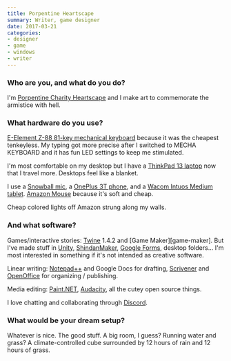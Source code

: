 ```yaml
---
title: Porpentine Heartscape
summary: Writer, game designer
date: 2017-03-21
categories:
- designer
- game
- windows
- writer
---
```


### Who are you, and what do you do?

I'm [Porpentine Charity Heartscape](http://slimedaughter.com/ "Porpentine's website.") and I make art to commemorate the armistice with hell.

### What hardware do you use?

[E-Element Z-88 81-key mechanical keyboard][z-88] because it was the cheapest tenkeyless. My typing got more precise after I switched to MECHA KEYBOARD and it has fun LED settings to keep me stimulated.

I'm most comfortable on my desktop but I have a [ThinkPad 13 laptop][thinkpad-13] now that I travel more. Desktops feel like a blanket.

I use a [Snowball mic][snowball], a [OnePlus 3T phone][3t], and a [Wacom Intuos Medium tablet][intuos]. [Amazon Mouse][3-button-usb-wired-mouse] because it's soft and cheap.

Cheap colored lights off Amazon strung along my walls.

### And what software?

Games/interactive stories: [Twine][] 1.4.2 and [Game Maker][game-maker]. But I've made stuff in [Unity][], [ShindanMaker][], [Google Forms][google-docs], desktop folders... I'm most interested in something if it's not intended as creative software.

Linear writing: [Notepad++][notepad-plusplus] and Google Docs for drafting, [Scrivener][] and [OpenOffice][] for organizing / publishing.

Media editing: [Paint.NET][], [Audacity][], all the cutey open source things.

I love chatting and collaborating through [Discord][].

### What would be your dream setup?

Whatever is nice. The good stuff. A big room, I guess? Running water and grass? A climate-controlled cube surrounded by 12 hours of rain and 12 hours of grass.

[3-button-usb-wired-mouse]: http://web.archive.org/web/20230316051607/http://www.amazon.com/AmazonBasics-3-Button-Wired-Mouse-Black/dp/B005EJH6RW/ "A basic 3 button mouse."
[3t]: https://en.wikipedia.org/wiki/OnePlus_3T "A 5.5 inch Android smartphone."
[audacity]: https://sourceforge.net/projects/audacity/ "An open-source, cross-platform audio editor."
[discord]: https://discord.com/ "A voice and text chat service."
[google-docs]: https://en.wikipedia.org/wiki/Google_Docs "A web-based office suite."
[intuos]: https://www.wacom.com/en-us/products/pen-tablets/wacom-intuos "A pen tablet."
[notepad-plusplus]: https://notepad-plus-plus.org/ "A free text/code editor for Windows."
[openoffice]: http://www.openoffice.org/ "An open-source office suite."
[paint.net]: https://www.getpaint.net/index.html "An image editor for Windows."
[scrivener]: http://web.archive.org/web/20190626125457/http://www.literatureandlatte.com:80/scrivener.php? "A Mac text editor aimed at writers."
[shindanmaker]: https://en.shindanmaker.com/ "A web service that gives you a diagnosis based on your name."
[snowball]: http://web.archive.org/web/20160414222318/http://www.bluemic.com:80/snowball/ "A USB microphone."
[thinkpad-13]: http://web.archive.org/web/20210429184910/https://www.lenovo.com/us/en/laptops/thinkpad/thinkpad-13-series/20GJ-MT/p/22TP2TX132E20GJ "A 13.3 inch PC laptop."
[twine]: http://twinery.org/ "A tool for creating non-linear stories."
[unity]: https://unity.com/products "A cross-platform game development tool."
[z-88]: http://web.archive.org/web/20190509031016/https://www.amazon.com/Element-Water-Proof-Mechanical-Keyboard-Anti-Ghost/dp/B01MRI44N0/ "A waterproof mechanical keyboard."

